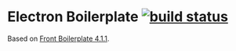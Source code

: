 # Electron Boilerplate [![build status](http://gitlab.flow.local/Maxwellewxam/electron-boilerplate/badges/master/build.svg)](http://gitlab.flow.local/Maxwellewxam/electron-boilerplate/commits/master)
Based on [Front Boilerplate 4.1.1](http://gitlab.flow.local/Maxwellewxam/front-boilerplate/tags/4.1.1).
